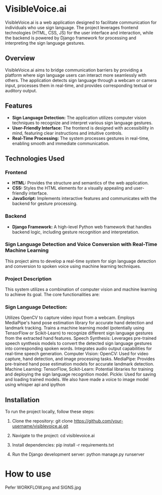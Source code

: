 

# VisibleVoice.ai

VisibleVoice.ai is a web application designed to facilitate communication for individuals who use sign language. The project leverages frontend technologies (HTML, CSS, JS) for the user interface and interaction, while the backend is powered by Django framework for processing and interpreting the sign language gestures.

## Overview

VisibleVoice.ai aims to bridge communication barriers by providing a platform where sign language users can interact more seamlessly with others. The application detects sign language through a webcam or camera input, processes them in real-time, and provides corresponding textual or auditory output.

## Features

- **Sign Language Detection:** The application utilizes computer vision techniques to recognize and interpret various sign language gestures.
- **User-Friendly Interface:** The frontend is designed with accessibility in mind, featuring clear instructions and intuitive controls.
- **Real-Time Processing:** The system processes gestures in real-time, enabling smooth and immediate communication.

## Technologies Used

### Frontend
- **HTML:** Provides the structure and semantics of the web application.
- **CSS:** Styles the HTML elements for a visually appealing and user-friendly interface.
- **JavaScript:** Implements interactive features and communicates with the backend for gesture processing.

### Backend
- **Django Framework:** A high-level Python web framework that handles backend logic, including gesture recognition and interpretation.

### Sign Language Detection and Voice Conversion with Real-Time Machine Learning
This project aims to develop a real-time system for sign language detection and conversion to spoken voice using machine learning techniques.

### Project Description
This system utilizes a combination of computer vision and machine learning to achieve its goal. The core functionalities are:

### Sign Language Detection:
Utilizes OpenCV to capture video input from a webcam.
Employs MediaPipe's hand pose estimation library for accurate hand detection and landmark tracking.
Trains a machine learning model (potentially using TensorFlow or Scikit-Learn) to recognize different sign language gestures from the extracted hand features.
Speech Synthesis:
Leverages pre-trained speech synthesis models to convert the detected sign language gestures into corresponding spoken words.
Integrates audio output capabilities for real-time speech generation.
Computer Vision:
OpenCV: Used for video capture, hand detection, and image processing tasks.
MediaPipe: Provides pre-trained hand pose estimation models for accurate landmark detection.
Machine Learning:
TensorFlow, Scikit-Learn: Potential libraries for training and deploying the sign language recognition model.
Pickle: Used for saving and loading trained models.
We also have made a voice to image model using whisper api and ipython

## Installation

To run the project locally, follow these steps:

1. Clone the repository:
git clone https://github.com/your-username/visiblevoice.ai.git

2. Navigate to the project:
cd visiblevoice.ai

3. Install dependencies:
pip install -r requirements.txt

4. Run the Django development server:
python manage.py runserver

# How to use

Pefer WORKFLOW.png and SIGNS.jpg



